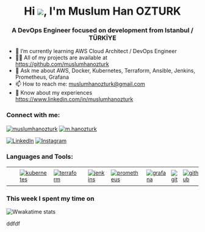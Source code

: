 <p align="center">
    <h1 align="center">Hi <a href="https://www.gautamkrishnar.com/"><img src="https://media.giphy.com/media/hvRJCLFzcasrR4ia7z/giphy.gif" width="5%"></a>, I'm Muslum Han OZTURK</h1>
</p>

<p align="center">
    <h3 align="center">A DevOps Engineer focused on development from Istanbul / TÜRKİYE</h3>
</p>


- 🌱 I’m currently learning AWS Cloud Architect / DevOps Engineer
- 👨‍💻 All of my projects are available at https://github.com/muslumhanozturk
- 💬 Ask me about AWS, Docker, Kubernetes, Terraform, Ansible, Jenkins, Prometheus, Grafana
- 📫 How to reach me: muslumhanozturk@gmail.com
- 📄 Know about my experiences https://www.linkedin.com/in/muslumhanozturk



<h3 align="left">Connect with me:</h3>

<p align="left">
<a href="https://linkedin.com/in/muslumhanozturk" target="blank"><img align="center" src="https://raw.githubusercontent.com/rahuldkjain/github-profile-readme-generator/master/src/images/icons/Social/linked-in-alt.svg" alt="muslumhanozturk" height="30" width="40" /></a>
<a href="https://instagram.com/m.hanozturk" target="blank"><img align="center" src="https://raw.githubusercontent.com/rahuldkjain/github-profile-readme-generator/master/src/images/icons/Social/instagram.svg" alt="m.hanozturk" height="30" width="40" /></a>
</p>
<p align="left">
  <a href="https://linkedin.com/in/muslumhanozturk" target="_blank"><img src="https://img.shields.io/badge/-LinkedIn-blue?style=flat-square&logo=Linkedin&logoColor=white&link=https://linkedin.com/in/muslumhanozturk" alt="LinkedIn"></a>
  <a href="https://instagram.com/m.hanozturk" target="_blank"><img src="https://img.shields.io/badge/-Instagram-ff69b4?style=flat-square&logo=instagram&logoColor=white&link=https://instagram.com/m.hanozturk" alt="Instagram"></a>
</p>





<h3 align="left">Languages and Tools:</h3>
<p align="left">
  <table>
  <tr>
    <td>
      <a href="https://aws.amazon.com" target="_blank" rel="noreferrer">
        <img src="https://raw.githubusercontent.com/devicons/devicon/master/icons/amazonwebservices/amazonwebservices-original-wordmark.svg" alt="aws" width="40" height="40"/>
      </a>
    </td>
    <td>
      <a href="https://www.docker.com/" target="_blank" rel="noreferrer">
        <img src="https://raw.githubusercontent.com/devicons/devicon/master/icons/docker/docker-original-wordmark.svg" alt="docker" width="40" height="40"/>
      </a>
    </td>
    <td>
      <a href="https://kubernetes.io" target="_blank" rel="noreferrer">
        <img src="https://www.vectorlogo.zone/logos/kubernetes/kubernetes-icon.svg" alt="kubernetes" width="40" height="40"/>
      </a>
    </td>
    <td>
      <a href="https://www.terraform.io/" target="_blank" rel="noreferrer">
        <img src="https://www.vectorlogo.zone/logos/terraformio/terraformio-icon.svg" alt="terraform" width="40" height="40"/>
      </a>
    </td>
    <td>
      <a href="https://www.ansible.com/" target="_blank" rel="noreferrer">
        <img src="https://raw.githubusercontent.com/devicons/devicon/master/icons/ansible/ansible-original.svg" alt="ansible" width="40" height="40"/>
      </a>
    </td>
    <td>
      <a href="https://www.jenkins.io/" target="_blank" rel="noreferrer">
        <img src="https://www.vectorlogo.zone/logos/jenkins/jenkins-icon.svg" alt="jenkins" width="40" height="40"/>
      </a>
    </td>
    <td>
      <a href="https://prometheus.io/" target="_blank" rel="noreferrer">
        <img src="https://www.vectorlogo.zone/logos/prometheusio/prometheusio-icon.svg" alt="prometheus" width="40" height="40"/>
      </a>
    </td>
    <td>
      <a href="https://grafana.com/" target="_blank" rel="noreferrer">
        <img src="https://www.vectorlogo.zone/logos/grafana/grafana-icon.svg" alt="grafana" width="40" height="40"/>
      </a>
    </td>
    <td>
      <a href="https://git-scm.com/" target="_blank" rel="noreferrer">
        <img src="https://www.vectorlogo.zone/logos/git-scm/git-scm-icon.svg" alt="git" width="40" height="40"/>
      </a>
    </td>
    <td>
      <a href="https://github.com/" target="_blank" rel="noreferrer">
        <img src="https://www.vectorlogo.zone/logos/github/github-icon.svg" alt="github" width="40" height="40"/>
      </a>
    </td>
    <td>
      <a href="https://www.linux.org/" target="_blank" rel="noreferrer">
        <img src="https://raw.githubusercontent.com/devicons/devicon/master/icons/linux/linux-original.svg" alt="linux" width="40" height="40"/>
      </a>
    </td>
    <td>
      <a href="https://www.vectorlogo.zone/logos/ubuntu/ubuntu-icon.svg" target="_blank" rel="noreferrer">
        <img src="https://www.vectorlogo.zone/logos/ubuntu/ubuntu-icon.svg" alt="ubuntu" width="40" height="40"/>
      </a>
    </td>
  </tr>
</table>
</p>



<h3 align="left">This week I spent my time on</h3>

![Wwakatime stats](https://github-readme-stats-taupe-two.vercel.app/api/wakatime?username=muslumhanozturk&hide_title=true&hide_border=true&langs_count=5&bg_color=00000000&text_color=777)






ddfdf








